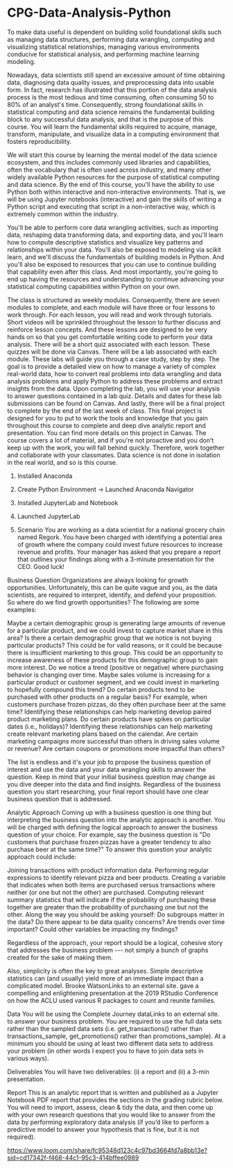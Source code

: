 # CPG-Data-Analysis-Python

To make data useful is dependent on building solid foundational skills such as managing data structures, performing data wrangling, computing and visualizing statistical relationships, managing various environments conducive for statistical analysis, and performing machine learning modeling. 

Nowadays, data scientists still spend an excessive amount of time obtaining data, diagnosing data quality issues, and preprocessing data into usable form. In fact, research has illustrated that this portion of the data analysis process is the most tedious and time consuming, often consuming 50 to 80% of an analyst's time. Consequently, strong foundational skills in statistical computing and data science remains the fundamental building block to any successful data analysis, and that is the purpose of this course. You will learn the fundamental skills required to acquire, manage, transform, manipulate, and visualize data in a computing environment that fosters reproducibility. 

We will start this course by learning the mental model of the data science ecosystem, and this includes commonly used libraries and capabilities, often the vocabulary that is often used across industry, and many other widely available Python resources for the purpose of statistical computing and data science. By the end of this course, you'll have the ability to use Python both within interactive and non-interactive environments. That is, we will be using Jupyter notebooks (interactive) and gain the skills of writing a Python script and executing that script in a non-interactive way, which is extremely common within the industry. 

You'll be able to perform core data wrangling activities, such as importing data, reshaping data transforming data, and exporting data, and you'll learn how to compute descriptive statistics and visualize key patterns and relationships within your data. You'll also be exposed to modeling via scikit learn, and we'll discuss the fundamentals of building models in Python. And you'll also be exposed to resources that you can use to continue building that capability even after this class. And most importantly, you're going to end up having the resources and understanding to continue advancing your statistical computing capabilities within Python on your own. 

The class is structured as weekly modules. Consequently, there are seven modules to complete, and each module will have three or four lessons to work through. For each lesson, you will read and work through tutorials. Short videos will be sprinkled throughout the lesson to further discuss and reinforce lesson concepts. And these lessons are designed to be very hands on so that you get comfortable writing code to perform your data analysis. There will be a short quiz associated with each lesson. These quizzes will be done via Canvas. There will be a lab associated with each module. These labs will guide you through a case study, step by step. The goal is to provide a detailed view on how to manage a variety of complex real-world data, how to convert real problems into data wrangling and data analysis problems and apply Python to address these problems and extract insights from the data. Upon completing the lab, you will use your analysis to answer questions contained in a lab quiz. Details and dates for these lab submissions can be found on Canvas. And lastly, there will be a final project to complete by the end of the last week of class. This final project is designed for you to put to work the tools and knowledge that you gain throughout this course to complete and deep dive analytic report and presentation. You can find more details on this project in Canvas. The course covers a lot of material, and if you're not proactive and you don’t keep up with the work, you will fall behind quickly. Therefore, work together and collaborate with your classmates. Data science is not done in isolation in the real world, and so is this course. 

1. Installed Anaconda
2. Create Python Environment -> Launched Anaconda Navigator
3. Installed JupyterLab and Notebook
4. Launched JupyterLab

5. Scenario
You are working as a data scientist for a national grocery chain named Regork. You have been charged with identifying a potential area of growth where the company could invest future resources to increase revenue and profits. Your manager has asked that you prepare a report that outlines your findings along with a 3-minute presentation for the CEO. Good luck!

Business Question
Organizations are always looking for growth opportunities. Unfortunately, this can be quite vague and you, as the data scientists, are required to interpret, identify, and defend your proposition.  So where do we find growth opportunities? The following are some examples:

Maybe a certain demographic group is generating large amounts of revenue for a particular product, and we could invest to capture market share in this area?
Is there a certain demographic group that we notice is not buying particular products? This could be for valid reasons, or it could be because there is insufficient marketing to this group. This could be an opportunity to increase awareness of these products for this demographic group to gain more interest.
Do we notice a trend (positive or negative) where purchasing behavior is changing over time. Maybe sales volume is increasing for a particular product or customer segment, and we could invest in marketing to hopefully compound this trend?
Do certain products tend to be purchased with other products on a regular basis? For example, when customers purchase frozen pizzas, do they often purchase beer at the same time? Identifying these relationships can help marketing develop paired product marketing plans.
Do certain products have spikes on particular dates (i.e., holidays)? Identifying these relationships can help marketing create relevant marketing plans based on the calendar.
Are certain marketing campaigns more successful than others in driving sales volume or revenue? 
Are certain coupons or promotions more impactful than others?

The list is endless and it's your job to propose the business question of interest and use the data and your data wrangling skills to answer the question. Keep in mind that your initial business question may change as you dive deeper into the data and find insights. Regardless of the business question you start researching, your final report should have one clear business question that is addressed.

Analytic Approach
Coming up with a business question is one thing but interpreting the business question into the analytic approach is another.  You will be charged with defining the logical approach to answer the business question of your choice. For example, say the business question is "Do customers that purchase frozen pizzas have a greater tendency to also purchase beer at the same time?"  To answer this question your analytic approach could include:

Joining transactions with product information data.
Performing regular expressions to identify relevant pizza and beer products.
Creating a variable that indicates when both items are purchased versus transactions where neither (or one but not the other) are purchased.
Computing relevant summary statistics that will indicate if the probability of purchasing these together are greater than the probability of purchasing one but not the other.
Along the way you should be asking yourself:  Do subgroups matter in the data? Do there appear to be data quality concerns? Are trends over time important? Could other variables be impacting my findings?

Regardless of the approach, your report should be a logical, cohesive story that addresses the business problem --- not simply a bunch of graphs created for the sake of making them. 

Also, simplicity is often the key to great analyses. Simple descriptive statistics can (and usually) yield more of an immediate impact than a complicated model. Brooke WatsonLinks to an external site. gave a compelling and enlightening presentation at the 2019 RStudio Conference on how the ACLU used various R packages to count and reunite families.

Data
You will be using the Complete Journey dataLinks to an external site. to answer your business problem. You are required to use the full data sets rather than the sampled data sets (i.e. get_transactions() rather than transactions_sample, get_promotions() rather than promotions_sample). At a minimum you should be using at least two different data sets to address your problem (in other words I expect you to have to join data sets in various ways). 

Deliverables
You will have two deliverables: (i) a report and (ii) a 3-min presentation.

Report
This is an analytic report that is written and published as a Jupyter Notebook PDF report that provides the sections in the grading rubric below. You will need to import, assess, clean & tidy the data, and then come up with your own research questions that you would like to answer from the data by performing exploratory data analysis (if you’d like to perform a predictive model to answer your hypothesis that is fine, but it is not required).  

https://www.loom.com/share/fc95348d123c4c97bd3664fd7a8bb13e?sid=cd17342f-f468-44c1-95c3-414bffee0989 
